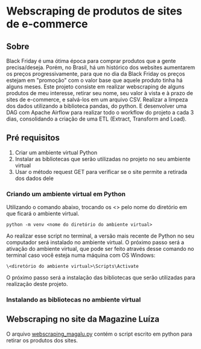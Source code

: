 # Webscraping de produtos de sites de e-commerce

## Sobre

Black Friday é uma ótima época para comprar produtos que a gente precisa/deseja. Porém, no Brasil, há um histórico dos websites aumentarem os preços progressivamente, para que no dia da Black Friday os preços estejam em "promoção" com o valor base que aquele produto tinha há alguns meses. Este projeto consiste em realizar webscraping de alguns produtos de meu interesse, retirar seu nome, seu valor à vista e à prazo de sites de e-commerce, e salvá-los em um arquivo CSV. Realizar a limpeza dos dados utilizando a biblioteca pandas, do python. E desenvolver uma DAG com Apache Airflow para realizar todo o workflow do projeto a cada 3 dias, consolidando a criação de uma ETL (Extract, Transform and Load).

## Pré requisitos

1. Criar um ambiente virtual Python
2. Instalar as bibliotecas que serão utilizadas no projeto no seu ambiente virtual
3. Usar o método request GET para verificar se o site permite a retirada dos dados dele

### Criando um ambiente virtual em Python
Utilizando o comando abaixo, trocando os <> pelo nome do diretório em que ficará o ambiente virtual.

```
python -m venv <nome do diretório do ambiente virtual>
```

Ao realizar esse script no terminal, a versão mais recente de Python no seu computador será instalado no ambiente virtual. O próximo passo será a ativação do ambiente virtual, que pode ser feito através desse comando no terminal caso você esteja numa máquina com OS Windows:

```
\<diretório do ambiente virtual>\Scripts\Activate
```

O próximo passo será a instalação das bibliotecas que serão utilizadas para realização deste projeto.

### Instalando as bibliotecas no ambiente virtual


##  Webscraping no site da Magazine Luíza

O arquivo <a href="https://github.com/dani-ysc/webscraping/blob/main/webscraping_magalu.py">webscraping_magalu.py</a> contém o script escrito em python para retirar os produtos dos sites. 

